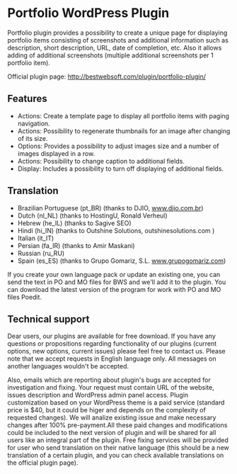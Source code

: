 Portfolio WordPress Plugin
==========================

Portfolio plugin provides a possibility to create a unique page for displaying portfolio items consisting of screenshots and additional information such as description, short description, URL, date of completion, etc. Also it allows adding of additional screenshots (multiple additional screenshots per 1 portfolio item).

Official plugin page: http://bestwebsoft.com/plugin/portfolio-plugin/

Features
-----------------------------

* Actions: Create a template page to display all portfolio items with paging navigation.
* Actions: Possibility to regenerate thumbnails for an image after changing of its size.
* Options: Provides a possibility to adjust images size and a number of images displayed in a row.
* Actions: Possibility to change caption to additional fields.
* Display: Includes a possibility to turn off displaying of additional fields.


Translation
-----------------------------
* Brazilian Portuguese (pt_BR) (thanks to DJIO, www.djio.com.br)
* Dutch (nl_NL) (thanks to HostingU, Ronald Verheul)
* Hebrew (he_IL) (thanks to Sagive SEO)
* Hindi (hi_IN) (thanks to Outshine Solutions, outshinesolutions.com )
* Italian (it_IT)
* Persian (fa_IR) (thanks to Amir Maskani)
* Russian (ru_RU)
* Spain (es_ES) (thanks to Grupo Gomariz, S.L. www.grupogomariz.com)


If you create your own language pack or update an existing one, you can send the text in PO and MO files for BWS and we'll add it to the plugin. You can download the latest version of the program for work with PO and MO files Poedit.


Technical support
-----------------------------
Dear users, our plugins are available for free download. If you have any questions or propositions regarding functionality of our plugins (current options, new options, current issues) please feel free to contact us. Please note that we accept requests in English language only. All messages on another languages wouldn't be accepted.

Also, emails which are reporting about plugin's bugs are accepted for investigation and fixing. Your request must contain URL of the website, issues description and WordPress admin panel access. Plugin customization based on your WordPress theme is a paid service (standard price is $40, but it could be higer and depends on the complexity of requested changes). We will analize existing issue and make necessary changes after 100% pre-payment.All these paid changes and modifications could be included to the next version of plugin and will be shared for all users like an integral part of the plugin. Free fixing services will be provided for user who send translation on their native language (this should be a new translation of a certain plugin, and you can check available translations on the official plugin page).

